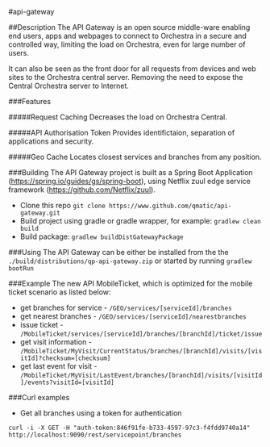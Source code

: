 #api-gateway

##Description
The API Gateway is an open source middle-ware enabling end users, apps and webpages to connect to Orchestra in a secure and controlled way, limiting the load on Orchestra, even for large number of users.

It can also be seen as the front door for all requests from devices and web sites to the Orchestra central server. Removing the need to expose the Central Orchestra server to Internet.

###Features

#####Request Caching
Decreases the load on Orchestra Central.

#####API Authorisation Token
Provides identifictaion, separation of applications and security.

#####Geo Cache
Locates closest services and branches from any position.

###Building
The API Gateway project is built as a Spring Boot Application (https://spring.io/guides/gs/spring-boot), using Netflix zuul edge service framework (https://github.com/Netflix/zuul).
 
* Clone this repo `git clone https://www.github.com/qmatic/api-gateway.git`
* Build project using gradle or gradle wrapper, for example: `gradlew clean build`
* Build package: `gradlew buildDistGatewayPackage`

###Using
 The API Gateway can be either be installed from the the `./build/distributions/qp-api-gateway.zip` or started by running `gradlew bootRun`

###Example
 The new API MobileTicket, which is optimized for the mobile ticket scenario as listed below:

* get branches for service - `/GEO/services/[serviceId]/branches`
* get nearest branches - `/GEO/services/[serviceId]/nearestbranches`
* issue ticket - `/MobileTicket/services/[serviceId]/branches/[branchId]/ticket/issue`
* get visit information - `/MobileTicket/MyVisit/CurrentStatus/branches/[branchId]/visits/[visitId]?checksum=[checksum]`
* get last event for visit - `/MobileTicket/MyVisit/LastEvent/branches/[branchId]/visits/[visitId]/events?visitId=[visitId]`

###Curl examples

* Get all branches using a token for authentication
```
curl -i -X GET -H "auth-token:846f91fe-b733-4597-97c3-f4fdd9740a14" http://localhost:9090/rest/servicepoint/branches
```

